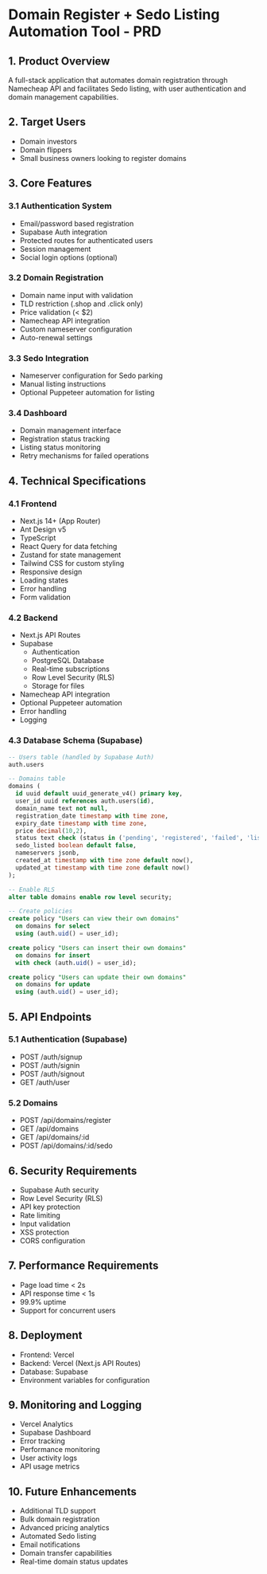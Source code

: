 # Domain Register + Sedo Listing Automation Tool - PRD

## 1. Product Overview
A full-stack application that automates domain registration through Namecheap API and facilitates Sedo listing, with user authentication and domain management capabilities.

## 2. Target Users
- Domain investors
- Domain flippers
- Small business owners looking to register domains

## 3. Core Features

### 3.1 Authentication System
- Email/password based registration
- Supabase Auth integration
- Protected routes for authenticated users
- Session management
- Social login options (optional)

### 3.2 Domain Registration
- Domain name input with validation
- TLD restriction (.shop and .click only)
- Price validation (< $2)
- Namecheap API integration
- Custom nameserver configuration
- Auto-renewal settings

### 3.3 Sedo Integration
- Nameserver configuration for Sedo parking
- Manual listing instructions
- Optional Puppeteer automation for listing

### 3.4 Dashboard
- Domain management interface
- Registration status tracking
- Listing status monitoring
- Retry mechanisms for failed operations

## 4. Technical Specifications

### 4.1 Frontend
- Next.js 14+ (App Router)
- Ant Design v5
- TypeScript
- React Query for data fetching
- Zustand for state management
- Tailwind CSS for custom styling
- Responsive design
- Loading states
- Error handling
- Form validation

### 4.2 Backend
- Next.js API Routes
- Supabase
  - Authentication
  - PostgreSQL Database
  - Real-time subscriptions
  - Row Level Security (RLS)
  - Storage for files
- Namecheap API integration
- Optional Puppeteer automation
- Error handling
- Logging

### 4.3 Database Schema (Supabase)
```sql
-- Users table (handled by Supabase Auth)
auth.users

-- Domains table
domains (
  id uuid default uuid_generate_v4() primary key,
  user_id uuid references auth.users(id),
  domain_name text not null,
  registration_date timestamp with time zone,
  expiry_date timestamp with time zone,
  price decimal(10,2),
  status text check (status in ('pending', 'registered', 'failed', 'listed')),
  sedo_listed boolean default false,
  nameservers jsonb,
  created_at timestamp with time zone default now(),
  updated_at timestamp with time zone default now()
);

-- Enable RLS
alter table domains enable row level security;

-- Create policies
create policy "Users can view their own domains"
  on domains for select
  using (auth.uid() = user_id);

create policy "Users can insert their own domains"
  on domains for insert
  with check (auth.uid() = user_id);

create policy "Users can update their own domains"
  on domains for update
  using (auth.uid() = user_id);
```

## 5. API Endpoints

### 5.1 Authentication (Supabase)
- POST /auth/signup
- POST /auth/signin
- POST /auth/signout
- GET /auth/user

### 5.2 Domains
- POST /api/domains/register
- GET /api/domains
- GET /api/domains/:id
- POST /api/domains/:id/sedo

## 6. Security Requirements
- Supabase Auth security
- Row Level Security (RLS)
- API key protection
- Rate limiting
- Input validation
- XSS protection
- CORS configuration

## 7. Performance Requirements
- Page load time < 2s
- API response time < 1s
- 99.9% uptime
- Support for concurrent users

## 8. Deployment
- Frontend: Vercel
- Backend: Vercel (Next.js API Routes)
- Database: Supabase
- Environment variables for configuration

## 9. Monitoring and Logging
- Vercel Analytics
- Supabase Dashboard
- Error tracking
- Performance monitoring
- User activity logs
- API usage metrics

## 10. Future Enhancements
- Additional TLD support
- Bulk domain registration
- Advanced pricing analytics
- Automated Sedo listing
- Email notifications
- Domain transfer capabilities
- Real-time domain status updates 